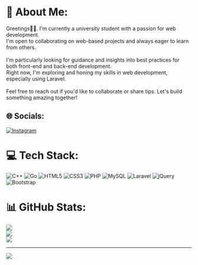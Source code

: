 # 💫 About Me:
Greetings👋🏿. I'm currently a university student with a passion for web development. <br>I'm open to collaborating on web-based projects and always eager to learn from others. <br><br>I'm particularly looking for guidance and insights into best practices for both front-end and back-end development. <br>Right now, I'm exploring and honing my skills in web development, especially using Laravel. <br><br>Feel free to reach out if you'd like to collaborate or share tips. Let's build something amazing together!


## 🌐 Socials:
[![Instagram](https://img.shields.io/badge/Instagram-%23E4405F.svg?logo=Instagram&logoColor=white)](https://instagram.com/fahreza.graz) 

# 💻 Tech Stack:
![C++](https://img.shields.io/badge/c++-%2300599C.svg?style=for-the-badge&logo=c%2B%2B&logoColor=white) ![Go](https://img.shields.io/badge/go-%2300ADD8.svg?style=for-the-badge&logo=go&logoColor=white) ![HTML5](https://img.shields.io/badge/html5-%23E34F26.svg?style=for-the-badge&logo=html5&logoColor=white) ![CSS3](https://img.shields.io/badge/css3-%231572B6.svg?style=for-the-badge&logo=css3&logoColor=white) ![PHP](https://img.shields.io/badge/php-%23777BB4.svg?style=for-the-badge&logo=php&logoColor=white) ![MySQL](https://img.shields.io/badge/mysql-4479A1.svg?style=for-the-badge&logo=mysql&logoColor=white) ![Laravel](https://img.shields.io/badge/laravel-%23FF2D20.svg?style=for-the-badge&logo=laravel&logoColor=white) ![jQuery](https://img.shields.io/badge/jquery-%230769AD.svg?style=for-the-badge&logo=jquery&logoColor=white) ![Bootstrap](https://img.shields.io/badge/bootstrap-%238511FA.svg?style=for-the-badge&logo=bootstrap&logoColor=white)
# 📊 GitHub Stats:
![](https://github-readme-stats.vercel.app/api?username=grazeza&theme=shadow_blue&hide_border=false&include_all_commits=false&count_private=false)<br/>
![](https://github-readme-streak-stats.herokuapp.com/?user=grazeza&theme=shadow_blue&hide_border=false)<br/>
![](https://github-readme-stats.vercel.app/api/top-langs/?username=grazeza&theme=shadow_blue&hide_border=false&include_all_commits=false&count_private=false&layout=compact)

---
[![](https://visitcount.itsvg.in/api?id=grazeza&icon=2&color=6)](https://visitcount.itsvg.in)

<!-- Proudly created with GPRM ( https://gprm.itsvg.in ) -->
